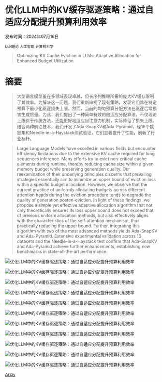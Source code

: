 # 优化LLM中的KV缓存驱逐策略：通过自适应分配提升预算利用效率

发布时间：2024年07月16日

`LLM理论` `人工智能` `计算机科学`

> Optimizing KV Cache Eviction in LLMs: Adaptive Allocation for Enhanced Budget Utilization

# 摘要

> 大型语言模型虽在多领域表现卓越，但长序列推理所需的庞大KV缓存限制了其效率。为解决这一问题，我们重新审视了现有策略，发现它们旨在特定预算下最小化驱逐损失上限。然而，当前的均匀预算分配方法在驱逐后常损害生成质量。为此，我们提出了一种简单有效的自适应分配算法，不仅理论上限优于传统方法，还能更好地适应自注意力机制，实际降低了损失上限。结合两种前沿技术，我们开发了Ada-SnapKV和Ada-Pyramid，经16个数据集和Needle-in-a-Haystack测试验证，它们显著提升了性能，刷新了行业标杆。

> Large Language Models have excelled in various fields but encounter efficiency limitations due to the extensive KV cache required for long sequences inference. Many efforts try to evict non-critical cache elements during runtime, thereby reducing cache size within a given memory budget while preserving generation quality. Our reexamination of their underlying principles discerns that prevailing strategies essentially aim to minimize an upper bound of eviction loss within a specific budget allocation. However, we observe that the current practice of uniformly allocating budgets across different attention heads during the eviction procedure tends to degrade the quality of generation posten-eviction. In light of these findings, we propose a simple yet effective adaptive allocation algorithm that not only theoretically ensures its loss upper bound does not exceed that of previous uniform allocation methods, but also effectively aligns with the characteristics of the self-attention mechanism, thus practically reducing the upper bound. Further, integrating this algorithm with two of the most advanced methods yields Ada-SnapKV and Ada-Pyramid. Extensive experimental validation across 16 datasets and the Needle-in-a-Haystack test confirm that Ada-SnapKV and Ada-Pyramid achieve further enhancements, establishing new benchmarks in state-of-the-art performance.

![优化LLM中的KV缓存驱逐策略：通过自适应分配提升预算利用效率](../../../paper_images/2407.11550/x1.png)

![优化LLM中的KV缓存驱逐策略：通过自适应分配提升预算利用效率](../../../paper_images/2407.11550/x2.png)

![优化LLM中的KV缓存驱逐策略：通过自适应分配提升预算利用效率](../../../paper_images/2407.11550/x3.png)

![优化LLM中的KV缓存驱逐策略：通过自适应分配提升预算利用效率](../../../paper_images/2407.11550/x4.png)

![优化LLM中的KV缓存驱逐策略：通过自适应分配提升预算利用效率](../../../paper_images/2407.11550/x5.png)

![优化LLM中的KV缓存驱逐策略：通过自适应分配提升预算利用效率](../../../paper_images/2407.11550/x6.png)

![优化LLM中的KV缓存驱逐策略：通过自适应分配提升预算利用效率](../../../paper_images/2407.11550/x7.png)

![优化LLM中的KV缓存驱逐策略：通过自适应分配提升预算利用效率](../../../paper_images/2407.11550/x8.png)

![优化LLM中的KV缓存驱逐策略：通过自适应分配提升预算利用效率](../../../paper_images/2407.11550/x9.png)

![优化LLM中的KV缓存驱逐策略：通过自适应分配提升预算利用效率](../../../paper_images/2407.11550/x10.png)

![优化LLM中的KV缓存驱逐策略：通过自适应分配提升预算利用效率](../../../paper_images/2407.11550/x11.png)

[Arxiv](https://arxiv.org/abs/2407.11550)